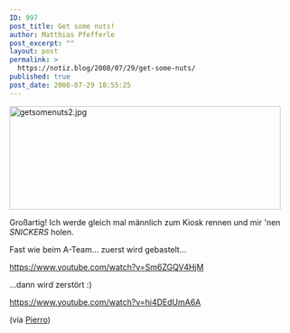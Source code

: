 ```yaml
---
ID: 997
post_title: Get some nuts!
author: Matthias Pfefferle
post_excerpt: ""
layout: post
permalink: >
  https://notiz.blog/2008/07/29/get-some-nuts/
published: true
post_date: 2008-07-29 18:55:25
---
```

<img class="aligncenter" src="https://notiz.blog/wp-content/uploads/2008/07/getsomenuts2.jpg" alt="getsomenuts2.jpg" width="480" height="183" />

Großartig! Ich werde gleich mal männlich zum Kiosk rennen und mir 'nen <em>SNICKERS</em> holen.

<!--more-->Fast wie beim A-Team... zuerst wird gebastelt...

https://www.youtube.com/watch?v=Sm6ZGQV4HjM

...dann wird zerstört :)

https://www.youtube.com/watch?v=hi4DEdUmA6A

(via <a href="http://twitter.com/Pierro/statuses/871495957">Pierro</a>)
